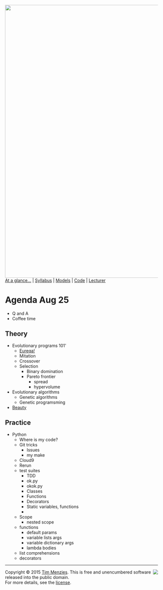 [<img width=900 src="https://raw.githubusercontent.com/txt/mase/master/img/banner1.png">](https://github.com/txt/mase/blob/master/README.md)   
[At a glance...](https://github.com/txt/mase/blob/master/OVERVIEW.md) |
[Syllabus](https://github.com/txt/mase/blob/master/SYLLABUS.md) |
[Models](https://github.com/txt/mase/blob/master/MODELS.md) |
[Code](https://github.com/txt/mase/tree/master/src) |
[Lecturer](http://menzies.us) 


# Agenda Aug 25

+ Q and A
+ Coffee time

## Theory

+ Evolutionary programs 101'
  + [Eureqa!](http://creativemachines.cornell.edu/sites/default/files/Science09_Schmidt.pdf)
  + Mitation
  + Crossover
  + Selection
    + Binary domination
    + Pareto frontier
      + spread
      + hypervolume
+ Evolutionary algorithms
  + Genetic algorithms
  + Genetic programsming
+ [Beauty](http://www.cs.wm.edu/~denys/pubs/FSE15-GEMMA-CRC.pdf)

## Practice

+ Python
  + Where is my code?
  + Git tricks
    + Issues
     + my make
  + Cloud9
  + Rerun
  + test suites
    + TDD
    + ok.py
    + okok.py
    + Classes
    + Functions
    + Decorators
    + Static variables, functions
    + 
  + Scope
    + nested scope
  + functions
      + default params
      + variable lists args
      + variable dictionary args
      + lambda bodies
  + list comprehensions
  + decorators


_________

<img align=right src="https://raw.githubusercontent.com/txt/mase/master/img/pd-icon.png">Copyright © 2015 [Tim Menzies](http://menzies.us).
This is free and unencumbered software released into the public domain.   
For more details, see the [license](https://github.com/txt/mase/blob/master/LICENSE.md).

